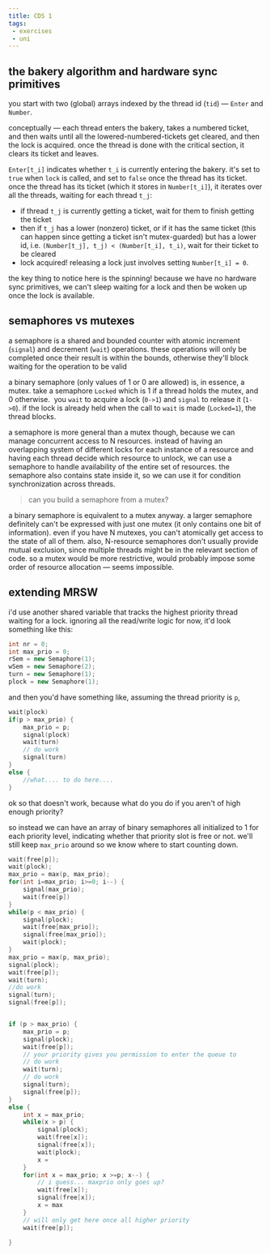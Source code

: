 ```yaml
---
title: CDS 1
tags:
 - exercises
 - uni
---
```


## the bakery algorithm and hardware sync primitives
you start with two (global) arrays indexed by the thread id (`tid`) — `Enter` and `Number`.

conceptually — each thread enters the bakery, takes a numbered ticket, and then waits until all the lowered-numbered-tickets get cleared, and then the lock is acquired. once the thread is done with the critical section, it clears its ticket and leaves.

`Enter[t_i]` indicates whether `t_i` is currently entering the bakery. it's set to `true` when `lock` is called, and set to `false` once the thread has its ticket. once the thread has its ticket (which it stores in `Number[t_i]`), it iterates over all the threads, waiting for each thread `t_j`:
 - if thread `t_j` is currently getting a ticket, wait for them to finish getting the ticket
 - then if `t_j` has a lower (nonzero) ticket, or if it has the same ticket (this can happen since getting a ticket isn't mutex-guarded) but has a lower id, i.e.   `(Number[t_j], t_j) < (Number[t_i], t_i)`, wait for their ticket to be cleared
 - lock acquired!
releasing a lock just involves setting `Number[t_i] = 0`.

the key thing to notice here is the spinning! because we have no hardware sync primitives, we can't sleep waiting for a lock and then be woken up once the lock is available. 

## semaphores vs mutexes
a semaphore is a shared and bounded counter with atomic increment (`signal`) and decrement (`wait`) operations. these operations will only be completed once their result is within the bounds, otherwise they'll block waiting for the operation to be valid
 
a binary semaphore (only values of 1 or 0 are allowed) is, in essence, a mutex. take a semaphore `Locked` which is 1 if a thread holds the mutex, and 0 otherwise.  you `wait` to acquire a lock (`0->1`) and `signal` to release it (`1->0`). if the lock is already held when the call to `wait` is made (`Locked=1`), the thread blocks. 

a semaphore is more general than a mutex though, because we can manage concurrent access to N resources. instead of having an overlapping system of different locks for each instance of a resource and having each thread decide which resource to unlock, we can use a semaphore to handle availability of the entire set of resources. the semaphore also contains state inside it, so we can use it for condition synchronization across threads. 

> can you build a semaphore from a mutex?

a binary semaphore is equivalent to a mutex anyway. a larger semaphore definitely can't be expressed with just one mutex (it only contains one bit of information). even if you have N mutexes, you can't atomically get access to the state of all of them. also, N-resource semaphores don't usually provide mutual exclusion, since multiple threads might be in the relevant section of code. so a mutex would be more restrictive, would probably impose some order of resource allocation — seems impossible.

## extending MRSW
i'd use another shared variable that tracks the highest priority thread waiting for a lock. ignoring all the read/write logic for now, it'd look something like this:

```C++
int nr = 0;
int max_prio = 0;
rSem = new Semaphore(1);
wSem = new Semaphore(2);
turn = new Semaphore(1);
plock = new Semaphore(1);
```

and then you'd have something like, assuming the thread priority is `p`,

```C++
wait(plock)
if(p > max_prio) {
	max_prio = p;
	signal(plock)
	wait(turn)
	// do work
	signal(turn)
}
else {
	//what.... to do here....
}
```

ok so that doesn't work, because what do you do if you aren't of high enough priority?

so instead we can have an array of binary semaphores all initialized to 1 for each priority level, indicating whether that priority slot is free or not. we'll still keep `max_prio` around so we know where to start counting down. 

```C++
wait(free[p]);
wait(plock);
max_prio = max(p, max_prio);
for(int i=max_prio; i>=0; i--) {
	signal(max_prio);
	wait(free[p])
}
while(p < max_prio) {
	signal(plock);
	wait(free[max_prio]);
	signal(free[max_prio]);
	wait(plock);
}
max_prio = max(p, max_prio);
signal(plock);
wait(free[p]);
wait(turn);
//do work
signal(turn);
signal(free[p]);


if (p > max_prio) {
	max_prio = p;
	signal(plock);
	wait(free[p]);
	// your priority gives you permission to enter the queue to 
	// do work
	wait(turn);
	// do work
	signal(turn);
	signal(free[p]);
}
else {
	int x = max_prio;
	while(x > p) {
		signal(plock);
		wait(free[x]);
		signal(free[x]);
		wait(plock);
		x = 
	}
	for(int x = max_prio; x >=p; x--) {
		// i guess... maxprio only goes up?
		wait(free[x]);
		signal(free[x]);
		x = max
	}
	// will only get here once all higher priority 
	wait(free[p]);
	
}
```
